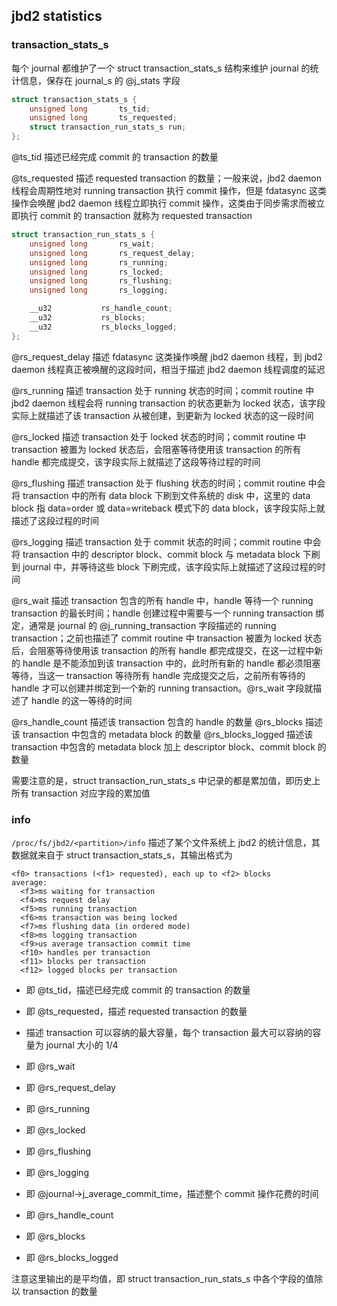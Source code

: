 ## jbd2 statistics

### transaction_stats_s

每个 journal 都维护了一个 struct transaction_stats_s 结构来维护 journal 的统计信息，保存在 journal_s 的 @j_stats 字段

```c
struct transaction_stats_s {
	unsigned long		ts_tid;
	unsigned long		ts_requested;
	struct transaction_run_stats_s run;
};
```

@ts_tid 描述已经完成 commit 的 transaction 的数量

@ts_requested 描述 requested transaction 的数量；一般来说，jbd2 daemon 线程会周期性地对 running transaction 执行 commit 操作，但是 fdatasync 这类操作会唤醒 jbd2 daemon 线程立即执行 commit 操作，这类由于同步需求而被立即执行 commit 的 transaction 就称为 requested transaction


```c
struct transaction_run_stats_s {
	unsigned long		rs_wait;
	unsigned long		rs_request_delay;
	unsigned long		rs_running;
	unsigned long		rs_locked;
	unsigned long		rs_flushing;
	unsigned long		rs_logging;

	__u32			rs_handle_count;
	__u32			rs_blocks;
	__u32			rs_blocks_logged;
};
```

@rs_request_delay 描述 fdatasync 这类操作唤醒 jbd2 daemon 线程，到 jbd2 daemon 线程真正被唤醒的这段时间，相当于描述 jbd2 daemon 线程调度的延迟


@rs_running 描述 transaction 处于 running 状态的时间；commit routine 中 jbd2 daemon 线程会将 running transaction 的状态更新为 locked 状态，该字段实际上就描述了该 transaction 从被创建，到更新为 locked 状态的这一段时间

@rs_locked 描述 transaction 处于 locked 状态的时间；commit routine 中 transaction 被置为 locked 状态后，会阻塞等待使用该 transaction 的所有 handle 都完成提交，该字段实际上就描述了这段等待过程的时间

@rs_flushing 描述 transaction 处于 flushing 状态的时间；commit routine 中会将 transaction 中的所有 data block 下刷到文件系统的 disk 中，这里的 data block 指 data=order 或 data=writeback 模式下的 data block，该字段实际上就描述了这段过程的时间

@rs_logging 描述 transaction 处于 commit 状态的时间；commit routine 中会将 transaction 中的 descriptor block、commit block 与 metadata block 下刷到 journal 中，并等待这些 block 下刷完成，该字段实际上就描述了这段过程的时间



@rs_wait 描述 transaction 包含的所有 handle 中，handle 等待一个 running transaction 的最长时间；handle 创建过程中需要与一个 running transaction 绑定，通常是 journal 的 @j_running_transaction 字段描述的 running transaction；之前也描述了 commit routine 中 transaction 被置为 locked 状态后，会阻塞等待使用该 transaction 的所有 handle 都完成提交，在这一过程中新的 handle 是不能添加到该 transaction 中的，此时所有新的 handle 都必须阻塞等待，当这一 transaction 等待所有 handle 完成提交之后，之前所有等待的 handle 才可以创建并绑定到一个新的 running transaction。@rs_wait 字段就描述了 handle 的这一等待的时间


@rs_handle_count 描述该 transaction 包含的 handle 的数量
@rs_blocks 描述该 transaction 中包含的 metadata block 的数量
@rs_blocks_logged 描述该 transaction 中包含的 metadata block 加上 descriptor block、commit block 的数量


需要注意的是，struct transaction_run_stats_s 中记录的都是累加值，即历史上所有 transaction 对应字段的累加值


### info

`/proc/fs/jbd2/<partition>/info` 描述了某个文件系统上 jbd2 的统计信息，其数据就来自于 struct transaction_stats_s，其输出格式为

```
<f0> transactions (<f1> requested), each up to <f2> blocks
average:
  <f3>ms waiting for transaction
  <f4>ms request delay
  <f5>ms running transaction
  <f6>ms transaction was being locked
  <f7>ms flushing data (in ordered mode)
  <f8>ms logging transaction
  <f9>us average transaction commit time
  <f10> handles per transaction
  <f11> blocks per transaction
  <f12> logged blocks per transaction
```

- <f0> 即 @ts_tid，描述已经完成 commit 的 transaction 的数量
- <f1> 即 @ts_requested，描述 requested transaction 的数量
- <f2> 描述 transaction 可以容纳的最大容量，每个 transaction 最大可以容纳的容量为 journal 大小的 1/4

- <f3> 即 @rs_wait
- <f4> 即 @rs_request_delay
- <f5> 即 @rs_running
- <f6> 即 @rs_locked
- <f7> 即 @rs_flushing
- <f8> 即 @rs_logging
- <f9> 即 @journal->j_average_commit_time，描述整个 commit 操作花费的时间

- <f10> 即 @rs_handle_count
- <f11> 即 @rs_blocks
- <f12> 即 @rs_blocks_logged

注意这里输出的是平均值，即 struct transaction_run_stats_s 中各个字段的值除以 transaction 的数量
